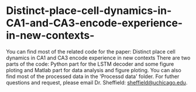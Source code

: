 # Distinct-place-cell-dynamics-in-CA1-and-CA3-encode-experience-in-new-contexts-

You can find most of the related code for the paper: Distinct place cell dynamics in CA1 and CA3 encode experience in new contexts 
There are two parts of the code: Python part for the LSTM decoder and some figure ploting and Matlab part for data analysis and figure ploting.
You can also find most of the processed data in the 'Processd data' folder. 
For futher questions and request, please email Dr. Sheffield: sheffield@uchicago.edu.
